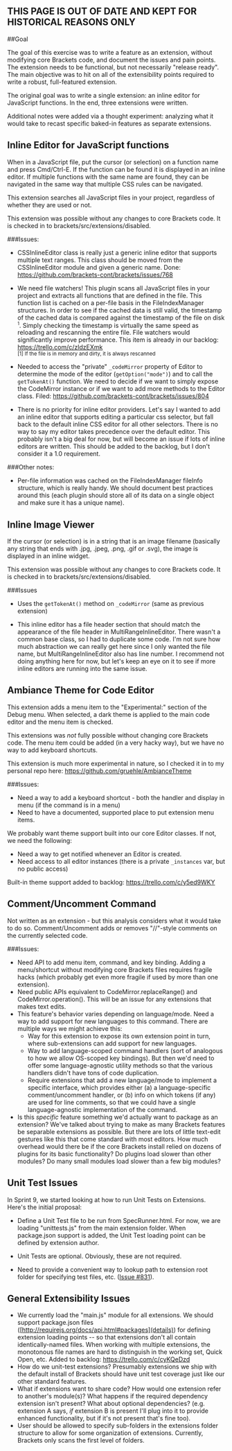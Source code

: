 ## THIS PAGE IS OUT OF DATE AND KEPT FOR HISTORICAL REASONS ONLY

##Goal

The goal of this exercise was to write a feature as an extension, without modifying core Brackets code, and document the issues and pain points. The extension needs to be functional, but not necessarily "release ready". The main objective was to hit on all of the extensibility points required to write a robust, full-featured extension.

The original goal was to write a single extension: an inline editor for JavaScript functions. In the end, three extensions were written.

Additional notes were added via a thought experiment: analyzing what it would take to recast specific baked-in features as separate extensions.

## <a id='inline-js'/>Inline Editor for JavaScript functions

When in a JavaScript file, put the cursor (or selection) on a function name and press Cmd/Ctrl-E. If the function can be found it is displayed in an inline editor. If multiple functions with the same name are found, they can be navigated in the same way that multiple CSS rules can be navigated.

This extension searches all JavaScript files in your project, regardless of whether they are used or not.

This extension was possible without any changes to core Brackets code. It is checked in to brackets/src/extensions/disabled.

###Issues:

* CSSInlineEditor class is really just a generic inline editor that supports multiple text ranges. This class should be moved from the CSSInlineEditor module and given a generic name. Done: https://github.com/brackets-cont/brackets/issues/768

* We need file watchers! This plugin scans all JavaScript files in your project and extracts all functions that are defined in the file. This function list is cached on a per-file basis in the FileIndexManager structures. In order to see if the cached data is still valid, the timestamp of the cached data is compared against the timestamp of the file on disk <sup><small>1</small></sup>. Simply checking the timestamp is virtually the same speed as reloading and rescanning the entire file. File watchers would significantly improve performance. This item is already in our backlog: https://trello.com/c/zldzEXmk
<br><small>[1] If the file is in memory and dirty, it is always rescanned</small>

* Needed to access the "private" `_codeMirror` property of Editor to determine the mode of the editor (`getOption("mode")`) and to call the `getTokenAt()` function. We need to decide if we want to simply expose the CodeMirror instance or if we want to add more methods to the Editor class. Filed: https://github.com/brackets-cont/brackets/issues/804

* There is no priority for inline editor providers. Let's say I wanted to add an inline editor that supports editing a particular css selector, but fall back to the default inline CSS editor for all other selectors. There is no way to say my editor takes precedence over the default editor. This probably isn't a big deal for now, but will become an issue if lots of inline editors are written. This should be added to the backlog, but I don't consider it a 1.0 requirement.

###Other notes:

* Per-file information was cached on the FileIndexManager fileInfo structure, which is really handy. We should document best practices around this (each plugin should store all of its data on a single object and make sure it has a unique name).


## <a id='inline-image'/>Inline Image Viewer

If the cursor (or selection) is in a string that is an image filename (basically any string that ends with .jpg, .jpeg, .png, .gif or .svg), the image is displayed in an inline widget.

This extension was possible without any changes to core Brackets code. It is checked in to brackets/src/extensions/disabled.

###Issues

* Uses the `getTokenAt()` method on `_codeMirror` (same as previous extension)

* This inline editor has a file header section that should match the appearance of the file header in MultiRangeInlineEditor. There wasn't a common base class, so I had to duplicate some code. I'm not sure how much abstraction we can really get here since I only wanted the file name, but MultiRangeInlineEditor also has line number. I recommend not doing anything here for now, but let's keep an eye on it to see if more inline editors are running into the same issue.

## <a id='code-theme'/>Ambiance Theme for Code Editor

This extension adds a menu item to the "Experimental:" section of the Debug menu. When selected, a dark theme is applied to the main code editor and the menu item is checked. 

This extensions was *not* fully possible without changing core Brackets code. The menu item could be added (in a very hacky way), but we have no way to add keyboard shortcuts.

This extension is much more experimental in nature, so I checked it in to my personal repo here: https://github.com/gruehle/AmbianceTheme 

###Issues:

* Need a way to add a keyboard shortcut - both the handler and display in menu (if the command is in a menu)
* Need to have a documented, supported place to put extension menu items.

We probably want theme support built into our core Editor classes. If not, we need the following:
* Need a way to get notified whenever an Editor is created. 
* Need access to all editor instances (there is a private `_instances` var, but no public access)

Built-in theme support added to backlog: https://trello.com/c/y5ed9WKY

## <a id='comment-uncomment'/>Comment/Uncomment Command

Not written as an extension - but this analysis considers what it would take to do so. Comment/Uncomment adds or removes "//"-style comments on the currently selected code.

###Issues:

* Need API to add menu item, command, and key binding. Adding a menu/shortcut without modifying core Brackets files requires fragile hacks (which probably get even more fragile if used by more than one extension).
* Need public APIs equivalent to CodeMirror.replaceRange() and CodeMirror.operation(). This will be an issue for any extensions that makes text edits.
* This feature's behavior varies depending on language/mode. Need a way to add support for new languages to this command. There are multiple ways we might achieve this:
    * Way for this extension to expose its own extension point in turn, where sub-extensions can add support for new languages.
    * Way to add language-scoped command handlers (sort of analogous to how we allow OS-scoped key bindings). But then we'd need to offer some language-agnostic utility methods so that the various handlers didn't have tons of code duplication.
    * Require extensions that add a new language/mode to implement a specific interface, which provides either (a) a language-specific comment/uncomment handler, or (b) info on which tokens (if any) are used for line comments, so that we could have a single language-agnostic implementation of the command.
* Is this _specific_ feature something we'd actually want to package as an extension? We've talked about trying to make as many Brackets features be separable extensions as possible. But there are lots of little text-edit gestures like this that come standard with most editors. How much overhead would there be if the core Brackets install relied on dozens of plugins for its basic functionality? Do plugins load slower than other modules? Do many small modules load slower than a few big modules?

## <a id='unittests'/>Unit Test Issues

In Sprint 9, we started looking at how to run Unit Tests on Extensions. Here's the initial proposal:

* Define a Unit Test file to be run from SpecRunner.html. For now, we are loading "unittests.js" from the main extension folder. When package.json support is added, the Unit Test loading point can be defined by extension author. 

* Unit Tests are optional. Obviously, these are not required.

* Need to provide a convenient way to lookup path to extension root folder for specifying test files, etc. ([Issue #831](https://github.com/brackets-cont/brackets/issues/831)).

## <a id='general'/>General Extensibility Issues

* We currently load the "main.js" module for all extensions. We should support package.json files ([http://requirejs.org/docs/api.html#packages](details)) for defining extension loading points -- so that extensions don't all contain identically-named files. When working with multiple extensions, the monotonous file names are hard to distinguish in the working set, Quick Open, etc. Added to backlog: https://trello.com/c/cyKQeDzd
* How do we unit-test extensions? Presumably extensions we ship with the default install of Brackets should have unit test coverage just like our other standard features.
* What if extensions want to share code? How would one extension refer to another's module(s)? What happens if the required dependency extension isn't present? What about optional dependencies? (e.g. extension A says, _if_ extension B is present I'll plug into it to provide enhanced functionality, but if it's not present that's fine too).
* User should be allowed to specify sub-folders in the extensions folder structure to allow for some organization of extensions. Currently, Brackets only scans the first level of folders.
